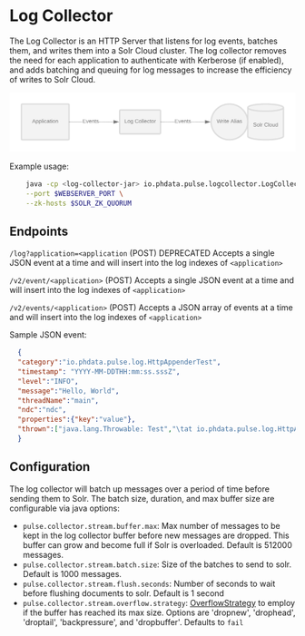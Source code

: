 # Log Collector

The Log Collector is an HTTP Server that listens for log events, batches them, and writes them 
into a Solr Cloud cluster. The log collector removes the need for each application to authenticate
with Kerberose (if enabled), and adds batching and queuing for log messages to increase the efficiency
of writes to Solr Cloud.

![log-collector](images/log-collector.png)

Example usage:

```bash 
    java -cp <log-collector-jar> io.phdata.pulse.logcollector.LogCollector \
    --port $WEBSERVER_PORT \
    --zk-hosts $SOLR_ZK_QUORUM
```



## Endpoints

`/log?application=<application` (POST) DEPRECATED
Accepts a single JSON event at a time and will insert into the log indexes of `<application>`

`/v2/event/<application>` (POST)
Accepts a single JSON event at a time and will insert into the log indexes of `<application>`

`/v2/events/<application>` (POST)
Accepts a JSON array of events at a time and will insert into the log indexes of `<application>`


Sample JSON event:

```json
  {
  "category":"io.phdata.pulse.log.HttpAppenderTest",
  "timestamp": "YYYY-MM-DDTHH:mm:ss.sssZ",
  "level":"INFO",
  "message":"Hello, World",
  "threadName":"main",
  "ndc":"ndc",
  "properties":{"key":"value"},
  "thrown":["java.lang.Throwable: Test","\tat io.phdata.pulse.log.HttpAppenderTest.testRenderJson(HttpAppenderTest.java:24)","\tat sun.reflect.NativeMethodAccessorImpl.invoke0(Native Method)","\tat sun.reflect.NativeMethodAccessorImpl.invoke(NativeMethodAccessorImpl.java:62)","\tat sun.reflect.DelegatingMethodAccessorImpl.invoke(DelegatingMethodAccessorImpl.java:43)","\tat java.lang.reflect.Method.invoke(Method.java:498)","\tat org.junit.runners.model.FrameworkMethod$1.runReflectiveCall(FrameworkMethod.java:50)","\tat org.junit.internal.runners.model.ReflectiveCallable.run(ReflectiveCallable.java:12)","\tat org.junit.runners.model.FrameworkMethod.invokeExplosively(FrameworkMethod.java:47)","\tat org.junit.internal.runners.statements.InvokeMethod.evaluate(InvokeMethod.java:17)","\tat org.junit.runners.ParentRunner.runLeaf(ParentRunner.java:325)","\tat org.junit.runners.BlockJUnit4ClassRunner.runChild(BlockJUnit4ClassRunner.java:78)","\tat org.junit.runners.BlockJUnit4ClassRunner.runChild(BlockJUnit4ClassRunner.java:57)","\tat org.junit.runners.ParentRunner$3.run(ParentRunner.java:290)","\tat org.junit.runners.ParentRunner$1.schedule(ParentRunner.java:71)","\tat org.junit.runners.ParentRunner.runChildren(ParentRunner.java:288)","\tat org.junit.runners.ParentRunner.access$000(ParentRunner.java:58)","\tat org.junit.runners.ParentRunner$2.evaluate(ParentRunner.java:268)","\tat org.junit.runners.ParentRunner.run(ParentRunner.java:363)","\tat org.junit.runner.JUnitCore.run(JUnitCore.java:137)","\tat com.intellij.junit4.JUnit4IdeaTestRunner.startRunnerWithArgs(JUnit4IdeaTestRunner.java:68)","\tat com.intellij.rt.execution.junit.IdeaTestRunner$Repeater.startRunnerWithArgs(IdeaTestRunner.java:47)","\tat com.intellij.rt.execution.junit.JUnitStarter.prepareStreamsAndStart(JUnitStarter.java:242)","\tat com.intellij.rt.execution.junit.JUnitStarter.main(JUnitStarter.java:70)"]
  }
```

## Configuration
The log collector will batch up messages over a period of time before sending them to Solr.
The batch size, duration, and max buffer size are configurable via java options:

- `pulse.collector.stream.buffer.max`: Max number of messages to be kept in the log collector buffer
before new messages are dropped.  This buffer can grow and become full if Solr is overloaded. Default is 512000 messages.
- `pulse.collector.stream.batch.size`: Size of the batches to send to solr. Default is 1000 messages.
- `pulse.collector.stream.flush.seconds`: Number of seconds to wait before flushing documents to solr. Default is 1 second
- `pulse.collector.stream.overflow.strategy`: [OverflowStrategy](https://doc.akka.io/japi/akka/current/akka/stream/OverflowStrategy.html)
 to employ if the buffer has reached its max size. Options are 'dropnew', 'drophead', 'droptail', 'backpressure', and 'dropbuffer'. Defaults to `fail`